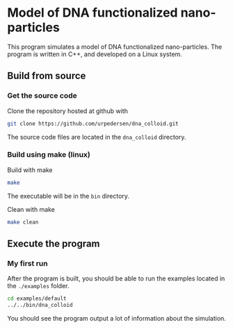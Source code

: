 # Model of DNA functionalized nano-particles

This program simulates a model of DNA functionalized nano-particles.
The program is written in C++, 
and developed on a Linux system. 

## Build from source

### Get the source code

Clone the repository hosted at github with

```sh
git clone https://github.com/urpedersen/dna_colloid.git
```

The source code files are located in the `dna_colloid` directory.

### Build using make (linux)
Build with make

```sh
make
```

The executable will be in the `bin` directory.

Clean with make

```sh
make clean
```

## Execute the program

### My first run
After the program is built, you should be able to run the examples
located in the `./examples` folder.

```sh
cd examples/default
../../bin/dna_colloid
```

You should see the program output a lot of information about the simulation.
